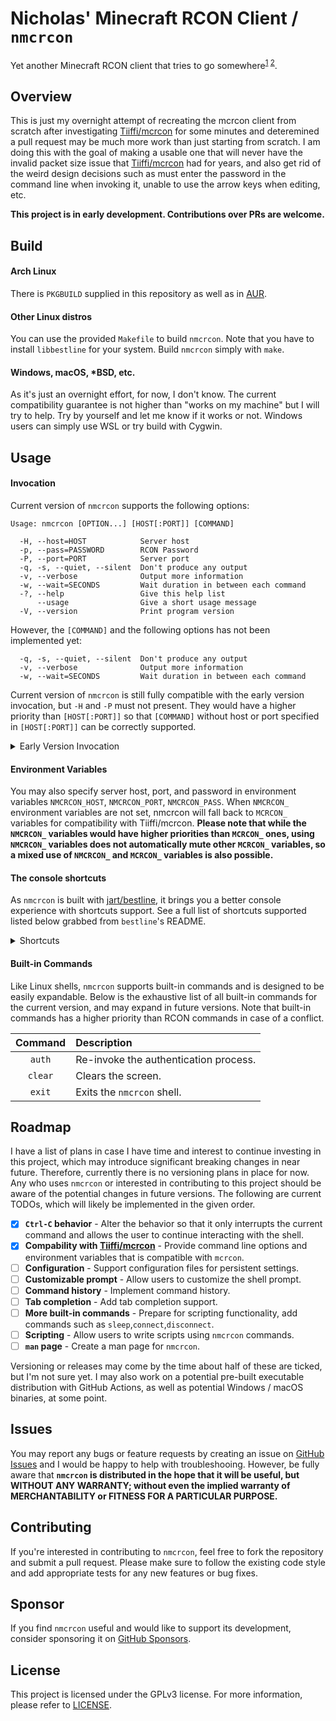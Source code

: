 # Nicholas' Minecraft RCON Client / `nmcrcon`
Yet another Minecraft RCON client that tries to go somewhere<sup>[1](https://github.com/Tiiffi/mcrcon/issues/45#issuecomment-997283909) [2](https://github.com/Tiiffi/mcrcon/issues/58)</sup>.

## Overview
This is just my overnight attempt of recreating the mcrcon client from scratch after investigating [Tiiffi/mcrcon](https://github.com/Tiiffi/mcrcon) for some minutes and deteremined a pull request may be much more work than just starting from scratch. I am doing this with the goal of making a usable one that will never have the invalid packet size issue that [Tiiffi/mcrcon](https://github.com/Tiiffi/mcrcon) had for years, and also get rid of the weird design decisions such as must enter the password in the command line when invoking it, unable to use the arrow keys when editing, etc.

**This project is in early development. Contributions over PRs are welcome.**

## Build
#### Arch Linux
There is `PKGBUILD` supplied in this repository as well as in [AUR](https://aur.archlinux.org/packages/nmcrcon-git).

#### Other Linux distros
You can use the provided `Makefile` to build `nmcrcon`. Note that you have to install `libbestline` for your system. Build `nmcrcon` simply with `make`.

#### Windows, macOS, *BSD, etc.
As it's just an overnight effort, for now, I don't know. The current compatibility guarantee is not higher than "works on my machine" but I will try to help. Try by yourself and let me know if it works or not. Windows users can simply use WSL or try build with Cygwin.

## Usage

#### Invocation

Current version of `nmcrcon` supports the following options:

```
Usage: nmcrcon [OPTION...] [HOST[:PORT]] [COMMAND]

  -H, --host=HOST            Server host
  -p, --pass=PASSWORD        RCON Password
  -P, --port=PORT            Server port
  -q, -s, --quiet, --silent  Don't produce any output
  -v, --verbose              Output more information
  -w, --wait=SECONDS         Wait duration in between each command
  -?, --help                 Give this help list
      --usage                Give a short usage message
  -V, --version              Print program version
```

However, the `[COMMAND]` and the following options has not been implemented yet:

```
  -q, -s, --quiet, --silent  Don't produce any output
  -v, --verbose              Output more information
  -w, --wait=SECONDS         Wait duration in between each command
```

Current version of `nmcrcon` is still fully compatible with the early version invocation, but `-H` and `-P` must not present. They would have a higher priority than `[HOST[:PORT]]` so that `[COMMAND]` without host or port specified in `[HOST[:PORT]]` can be correctly supported.

<details>
<summary>Early Version Invocation</summary>

Prior to the introduction of `Argp`, `nmcrcon` has no configuration file, no envrionment variables, and no command line options. The only command line arguments it takes is "`[SERVER_ADDRESS:[RCON_PORT]]`" which is also optional. If you don't provide the server address or the RCON port, it defaults to `localhost` and `25575`. See examples below:

```
$ nmcrcon
$ nmcrcon 123.123.123.123
$ nmcrcon 123.123.123.123:25576
$ nmcrcon mc.example.com
$ nmcrcon mc.example.com:25576
```

Above invocation would likely remain fully unchanged, but be aware of the future plans that may change the way `nmcrcon` treats command line arguments. Refer to [Roadmap](#roadmap) for more details.

</details>

#### Environment Variables

You may also specify server host, port, and password in environment variables `NMCRCON_HOST`, `NMCRCON_PORT`, `NMCRCON_PASS`. When `NMCRCON_` environment variables are not set, nmcrcon will fall back to `MCRCON_` variables for compatibility with Tiiffi/mcrcon. **Please note that while the `NMCRCON_` variables would have higher priorities than `MCRCON_` ones, using `NMCRCON_` variables does not automatically mute other `MCRCON_` variables, so a mixed use of `NMCRCON_` and `MCRCON_` variables is also possible.**


#### The console shortcuts

As `nmcrcon` is built with [jart/bestline](https://github.com/jart/bestline), it brings you a better console experience with shortcuts support. See a full list of shortcuts supported listed below grabbed from `bestline`'s README.

<details>
<summary>Shortcuts</summary>

```
CTRL-E         END
CTRL-A         START
CTRL-B         BACK
CTRL-F         FORWARD
CTRL-L         CLEAR
CTRL-H         BACKSPACE
CTRL-D         DELETE
CTRL-Y         YANK
CTRL-D         EOF (IF EMPTY)
CTRL-N         NEXT HISTORY
CTRL-P         PREVIOUS HISTORY
CTRL-R         SEARCH HISTORY
CTRL-G         CANCEL SEARCH
ALT-<          BEGINNING OF HISTORY
ALT->          END OF HISTORY
ALT-F          FORWARD WORD
ALT-B          BACKWARD WORD
CTRL-ALT-F     FORWARD EXPR
CTRL-ALT-B     BACKWARD EXPR
ALT-RIGHT      FORWARD EXPR
ALT-LEFT       BACKWARD EXPR
CTRL-K         KILL LINE FORWARDS
CTRL-U         KILL LINE BACKWARDS
ALT-H          KILL WORD BACKWARDS
CTRL-W         KILL WORD BACKWARDS
CTRL-ALT-H     KILL WORD BACKWARDS
ALT-D          KILL WORD FORWARDS
ALT-Y          ROTATE KILL RING AND YANK AGAIN
ALT-\          SQUEEZE ADJACENT WHITESPACE
CTRL-T         TRANSPOSE
ALT-T          TRANSPOSE WORD
ALT-U          UPPERCASE WORD
ALT-L          LOWERCASE WORD
ALT-C          CAPITALIZE WORD
CTRL-Z         SUSPEND PROCESS
CTRL-\         QUIT PROCESS
CTRL-S         PAUSE OUTPUT
CTRL-Q         UNPAUSE OUTPUT (IF PAUSED)
CTRL-Q         ESCAPED INSERT
CTRL-SPACE     SET MARK
CTRL-X CTRL-X  GOTO MARK
CTRL-Z         SUSPEND PROCESS
```
</details>

#### Built-in Commands

Like Linux shells, `nmcrcon` supports built-in commands and is designed to be easily expandable. Below is the exhaustive list of all built-in commands for the current version, and may expand in future versions. Note that built-in commands has a higher priority than RCON commands in case of a conflict. 

| Command | Description                           |
| :-----: | :------------------------------------ |
| `auth`  | Re-invoke the authentication process. |
| `clear` | Clears the screen.                    |
| `exit`  | Exits the `nmcrcon` shell.            |

## Roadmap
I have a list of plans in case I have time and interest to continue investing in this project, which may introduce significant breaking changes in near future. Therefore, currently there is no versioning plans in place for now. Any who uses `nmcrcon` or interested in contributing to this project should be aware of the potential changes in future versions. The following are current TODOs, which will likely be implemented in the given order.

- [x] **`Ctrl-C` behavior** - Alter the behavior so that it only interrupts the current command and allows the user to continue interacting with the shell.
- [x] **Compability with [Tiiffi/mcrcon](https://github.com/Tiiffi/mcrcon)** - Provide command line options and environment variables that is compatible with `mcrcon`.
- [ ] **Configuration** - Support configuration files for persistent settings.
- [ ] **Customizable prompt** - Allow users to customize the shell prompt.
- [ ] **Command history** - Implement command history.
- [ ] **Tab completion** - Add tab completion support.
- [ ] **More built-in commands** - Prepare for scripting functionality, add commands such as `sleep`,`connect`,`disconnect`.
- [ ] **Scripting** - Allow users to write scripts using `nmcrcon` commands.
- [ ] **`man` page** - Create a man page for `nmcrcon`.

Versioning or releases may come by the time about half of these are ticked, but I'm not sure yet. I may also work on a potential pre-built executable distribution with GitHub Actions, as well as potential Windows / macOS binaries, at some point.

## Issues
You may report any bugs or feature requests by creating an issue on [GitHub Issues](https://github.com/nicholascw/nmcrcon/issues/new) and I would be happy to help with troubleshooing. However, be fully aware that **`nmcrcon` is distributed in the hope that it will be useful, but WITHOUT ANY WARRANTY; without even the implied warranty of MERCHANTABILITY or FITNESS FOR A PARTICULAR PURPOSE.**

## Contributing
If you're interested in contributing to `nmcrcon`, feel free to fork the repository and submit a pull request. Please make sure to follow the existing code style and add appropriate tests for any new features or bug fixes.

## Sponsor
If you find `nmcrcon` useful and would like to support its development, consider sponsoring it on [GitHub Sponsors](https://github.com/sponsors/nicholascw).

## License
This project is licensed under the GPLv3 license. For more information, please refer to [LICENSE](LICENSE).
